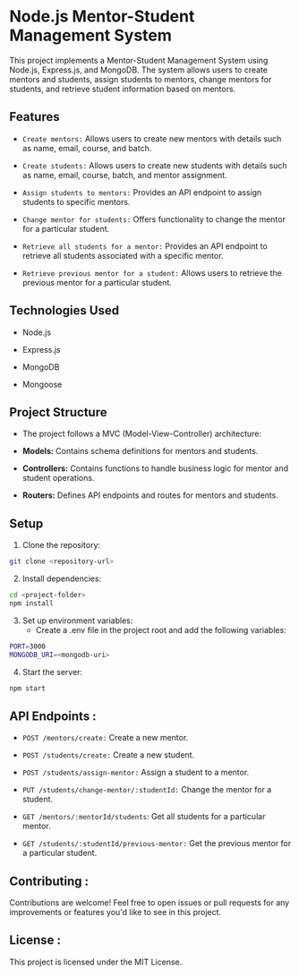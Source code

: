 # Node.js Mentor-Student Management System

This project implements a Mentor-Student Management System using Node.js, Express.js, and MongoDB. The system allows users to create mentors and students, assign students to mentors, change mentors for students, and retrieve student information based on mentors.

## Features

- `Create mentors:`  Allows users to create new mentors with details such as name, email, course, and batch.
  
- `Create students:`  Allows users to create new students with details such as name, email, course, batch, and mentor assignment.
  
- `Assign students to mentors:`  Provides an API endpoint to assign students to specific mentors.
  
- `Change mentor for students:`  Offers functionality to change the mentor for a particular student.
  
- `Retrieve all students for a mentor:`   Provides an API endpoint to retrieve all students associated with a specific mentor.
  
- `Retrieve previous mentor for a student:`  Allows users to retrieve the previous mentor for a particular student.

## Technologies Used

- Node.js
  
- Express.js
  
- MongoDB
  
- Mongoose

## Project Structure

- The project follows a MVC (Model-View-Controller) architecture:

- **Models:** Contains schema definitions for mentors and students.
  
- **Controllers:** Contains functions to handle business logic for mentor and student operations.
  
- **Routers:** Defines API endpoints and routes for mentors and students.

## Setup

1. Clone the repository:

```bash
git clone <repository-url>
```

2. Install dependencies:

```bash
cd <project-folder>
npm install

```

3. Set up environment variables:
   - Create a .env file in the project root and add the following variables:

```bash
PORT=3000
MONGODB_URI=<mongodb-uri>
```

4. Start the server:

```bash
npm start
```

## API Endpoints :

- `POST /mentors/create:` Create a new mentor.
  
- `POST /students/create:` Create a new student.
  
- `POST /students/assign-mentor:` Assign a student to a mentor.
  
- `PUT /students/change-mentor/:studentId:` Change the mentor for a student.
  
- `GET /mentors/:mentorId/students`: Get all students for a particular mentor.
  
- `GET /students/:studentId/previous-mentor:` Get the previous mentor for a particular student.


## Contributing :

Contributions are welcome! Feel free to open issues or pull requests for any improvements or features you'd like to see in this project.

## License :

This project is licensed under the MIT License.